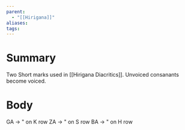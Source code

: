 ```yaml
---
parent:
  - "[[Hirigana]]"
aliases: 
tags:
---
```

# Summary 
Two Short marks used in [[Hirigana Diacritics]]. Unvoiced consanants become voiced. 
# Body
GA -> " on K row
ZA -> " on S row
BA -> " on H row